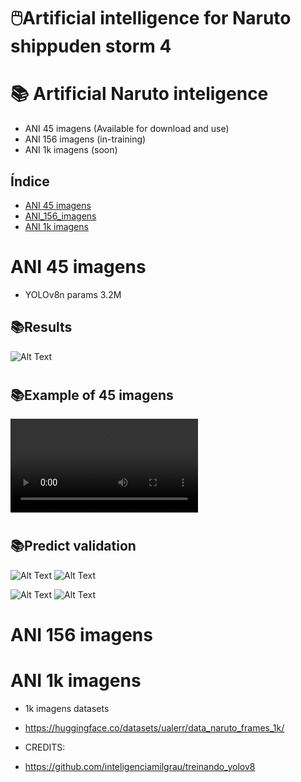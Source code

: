 # 🖱️Artificial intelligence for Naruto shippuden storm 4


# 📚 Artificial Naruto inteligence
- ANI 45 imagens (Available for download and use)
- ANI 156 imagens (in-training)
- ANI 1k imagens (soon)

## Índice

- [ANI 45 imagens](#ANI-45-imagens)
- [ANI_156_imagens](#ANI_156_imagens)
- [ANI 1k imagens](#ANI-1k-imagens)


# ANI 45 imagens
- YOLOv8n params 3.2M	

## 📚Results
![Alt Text](naruto_v1/results.png)
#
## 📚Example of 45 imagens
![Alt Text](gif/output_video.mp4)
#
## 📚Predict validation
![Alt Text](naruto_v1/val_batch0_labels.jpg)
![Alt Text](naruto_v1/val_batch0_pred.jpg)

![Alt Text](naruto_v1/val_batch0_labels.jpg)
![Alt Text](naruto_v1/val_batch0_pred.jpg)

# ANI 156 imagens

# ANI 1k imagens
- 1k imagens datasets
- https://huggingface.co/datasets/ualerr/data_naruto_frames_1k/





- CREDITS:
- https://github.com/inteligenciamilgrau/treinando_yolov8

